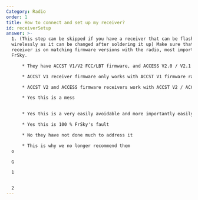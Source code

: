 ```yaml
---
Category: Radio
order: 1
title: How to connect and set up my receiver?
id: receiverSetup
answer: >-
  1. (This step can be skipped if you have a receiver that can be flashed
  wirelessly as it can be changed after soldering it up) Make sure that the
  receiver is on matching firmware versions with the radio, most important to
  FrSky.﻿

      * They have ACCST V1/V2 FCC/LBT firmware, and ACCESS V2.0 / V2.1 to worry about. Make sure that the receiver and radio are running compatible versions.

      * ACCST V1 receiver firmware only works with ACCST V1 firmware radios , and you have to match FCC / LBT as well

      * ACCST V2 and ACCESS firmware receivers work with ACCST V2 / ACCESS radios (with the exception that the ACCESS versions also have to match)

      * Yes this is a mess﻿
  ﻿

      * Yes this is a very easily avoidable and more importantly easily fixable issue

      * Yes this is 100 % FrSky's fault

      * No they have not done much to address it

      * This is why we no longer recommend them﻿
  o

  G

  1


  2
---
```

